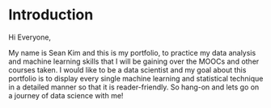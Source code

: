 # Introduction

Hi Everyone,

My name is Sean Kim and this is my portfolio, to practice my data analysis and machine learning skills that I will be gaining over the MOOCs and other courses taken. I would like to be a data scientist and my goal about this portfolio is to display every single machine learning and statistical technique in a detailed manner so that it is reader-friendly. So hang-on and lets go on a journey of data science with me!
